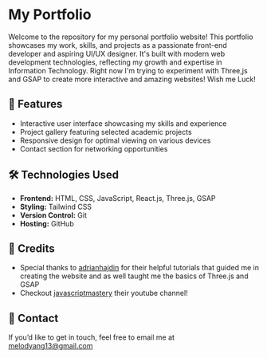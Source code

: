 # My Portfolio

Welcome to the repository for my personal portfolio website! This portfolio showcases my work, skills, and projects as a passionate front-end developer and aspiring UI/UX designer. It's built with modern web development technologies, reflecting my growth and expertise in Information Technology. Right now I'm trying to experiment with Three,js and GSAP to create more interactive and amazing websites! Wish me Luck!

## 🌟 Features
- Interactive user interface showcasing my skills and experience
- Project gallery featuring selected academic projects
- Responsive design for optimal viewing on various devices
- Contact section for networking opportunities

## 🛠️ Technologies Used
- **Frontend:** HTML, CSS, JavaScript, React.js, Three.js, GSAP
- **Styling:** Tailwind CSS 
- **Version Control:** Git
- **Hosting:** GitHub

## 🎨 Credits
- Special thanks to [adrianhajdin](https://github.com/adrianhajdin) for their helpful tutorials that guided me in creating the website and as well taught me the basics of Three.js and GSAP
- Checkout [javascriptmastery](https://www.youtube.com/@javascriptmastery) their youtube channel!

## 📧 Contact
If you’d like to get in touch, feel free to email me at melodyang13@gmail.com
